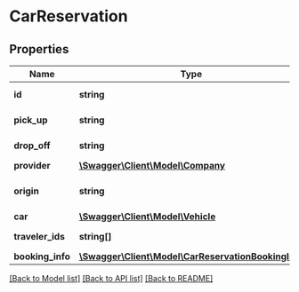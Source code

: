 # CarReservation

## Properties
Name | Type | Description | Notes
------------ | ------------- | ------------- | -------------
**id** | **string** | Uniquely identifies this car rental reservation in this travel record. This ID is persistent, and remains the same for the lifetime of the travel record. | 
**pick_up** | **string** | Date on which the car rental will be collected from the car rental location. &lt;a href&#x3D;\&quot;https://en.wikipedia.org/wiki/ISO_8601\&quot;&gt;ISO 8601&lt;/a&gt; date format yyyy-MM-ddTHH. | 
**drop_off** | **string** | Date at which the car rental will end and the car will be returned to the rental location. &lt;a href&#x3D;\&quot;https://en.wikipedia.org/wiki/ISO_8601\&quot;&gt;ISO 8601&lt;/a&gt; date format yyyy-MM-ddTHH. | 
**provider** | [**\Swagger\Client\Model\Company**](Company.md) | Details of the car company offering this rental. | 
**origin** | **string** | This car rental company office location ID. If this is an airport location, this will be the airport&#39;s &lt;a href&#x3D;\&quot;https://en.wikipedia.org/wiki/International_Air_Transport_Association_airport_code\&quot;&gt;IATA code&lt;/a&gt;. Otherwise, this is a custom value provided by the car rental provider. | 
**car** | [**\Swagger\Client\Model\Vehicle**](Vehicle.md) | A car information object giving further details about the vehicle provided for rental. | 
**traveler_ids** | **string[]** | Traveler identifiers to indicate the travelers to whom this car rental applies. Generally, only drivers of the vehicle will be marked in this array. | [optional] 
**booking_info** | [**\Swagger\Client\Model\CarReservationBookingInfo**](CarReservationBookingInfo.md) | Additional details the status of this car rental reservation. | [optional] 

[[Back to Model list]](../README.md#documentation-for-models) [[Back to API list]](../README.md#documentation-for-api-endpoints) [[Back to README]](../README.md)


